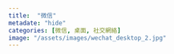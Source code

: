 ```yaml
---
title:  "微信"
metadate: "hide"
categories: [微信, 桌面, 社交網絡]
image: "/assets/images/wechat_desktop_2.jpg"
---
```

